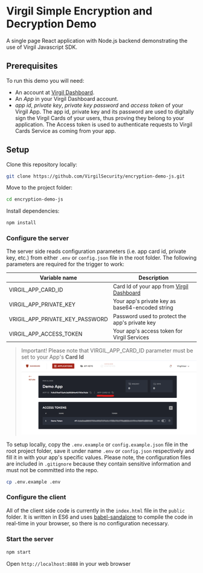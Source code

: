 # Virgil Simple Encryption and Decryption Demo

A single page React application with Node.js backend demonstrating the use of Virgil Javascript SDK.

## Prerequisites

To run this demo you will need:

* An account at [Virgil Dashboard](https://developer.virgilsecurity.com/account/dashboard/).
* An _App_ in your Virgil Dashboard account.
* _app id_, _private key_, _private key password_ and _access token_ of your Virgil App. The app id, private key and 
 its password are used to digitally sign the Virgil Cards of your users, thus proving they belong to your application. 
 The Access token is used to authenticate requests to Virgil Cards Service as coming from your app.

## Setup

Clone this repository locally:

```bash
git clone https://github.com/VirgilSecurity/encryption-demo-js.git
```

Move to the project folder:

```bash
cd encryption-demo-js
```

Install dependencies:

```bash
npm install
```

### Configure the server

The server side reads configuration parameters (i.e. app card id, private key, etc.) from either `.env` or `config.json`
 file in the root folder.
The following parameters are required for the trigger to work:

| Variable name | Description |
| --- | --- |
| VIRGIL_APP_CARD_ID | Card Id of your app from [Virgil Dashboard](https://dashboard.virgilsecurity.com/) |
| VIRGIL_APP_PRIVATE_KEY | Your app's private key as base64-encoded string |
| VRIGIL_APP_PRIVATE_KEY_PASSWORD | Password used to protect the app's private key |
| VIRGIL_APP_ACCESS_TOKEN | Your app's access token for Virgil Services |

> Important! Please note that VIRGIL_APP_CARD_ID parameter must be set to your App's **Card Id**
![Dashboard Screenshot](/img/dashboard.png)

To setup locally, copy the `.env.example` or `config.example.json` file in the root project folder, save it under 
 name `.env` or `config.json` respectively and fill it in with your app's specific values. Please note, the 
 configuration files are included in `.gitignore` because they contain sensitive information and must not be 
 committed into the repo.

```bash
cp .env.example .env
```

### Configure the client

All of the client side code is currently in the `index.html` file in the `public` folder. It is written in ES6 and 
uses [babel-sandalone](https://github.com/babel/babel-standalone) to compile the code in real-time in your browser,
so there is no configuration necessary. 

### Start the server

```bash
npm start
```

Open `http://localhost:8888` in your web browser